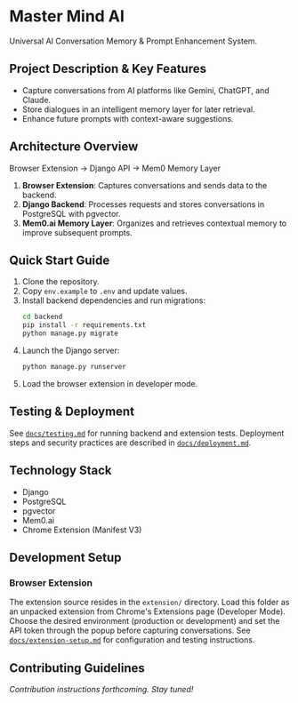 # Master Mind AI

Universal AI Conversation Memory & Prompt Enhancement System.

## Project Description & Key Features
- Capture conversations from AI platforms like Gemini, ChatGPT, and Claude.
- Store dialogues in an intelligent memory layer for later retrieval.
- Enhance future prompts with context-aware suggestions.

## Architecture Overview
Browser Extension → Django API → Mem0 Memory Layer

1. **Browser Extension**: Captures conversations and sends data to the backend.
2. **Django Backend**: Processes requests and stores conversations in PostgreSQL with pgvector.
3. **Mem0.ai Memory Layer**: Organizes and retrieves contextual memory to improve subsequent prompts.

## Quick Start Guide
1. Clone the repository.
2. Copy `env.example` to `.env` and update values.
3. Install backend dependencies and run migrations:
   ```bash
   cd backend
   pip install -r requirements.txt
   python manage.py migrate
   ```
4. Launch the Django server:
   ```bash
   python manage.py runserver
   ```
5. Load the browser extension in developer mode.

## Testing & Deployment
See [`docs/testing.md`](docs/testing.md) for running backend and extension tests.
Deployment steps and security practices are described in [`docs/deployment.md`](docs/deployment.md).

## Technology Stack
- Django
- PostgreSQL
- pgvector
- Mem0.ai
- Chrome Extension (Manifest V3)

## Development Setup

### Browser Extension
The extension source resides in the `extension/` directory. Load this folder as
an unpacked extension from Chrome's Extensions page (Developer Mode). Choose the
desired environment (production or development) and set the API token through
the popup before capturing conversations. See
[`docs/extension-setup.md`](docs/extension-setup.md) for configuration and
testing instructions.

## Contributing Guidelines
*Contribution instructions forthcoming. Stay tuned!*

